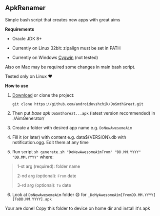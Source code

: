 ## ApkRenamer

Simple bash script that creates new apps with great aims

**Requirements**

* Oracle JDK 8+

* Currently on Linux 32bit: zipalign must be set in PATH

* Currently on Windows [Cygwin](https://www.cygwin.com/) (not tested)

Also on Mac may be required some changes in main bash script.

Tested only on Linux :heart:

**How to use**

 1. [Download][1] or clone the project:

    `git clone https://github.com/androidovshchik/DoSmthGreat.git`

 2. Then put *base apk* `DoSmthGreat...apk` (latest version recommended) in ./AimGenerator/

 3. Create a folder with desired app name e.g. `DoNewAwesomeAim`

 4. Fill it (or later) with content e.g. data${VERSION}.db with notification.ogg. Edit them at any time

 5. Run script `sh generate.sh "DoNewAwesomeAimFrom" "DD.MM.YYYY" "DD.MM.YYYY"` where:

> 1-st arg (required): folder name
>
> 2-nd arg (optional): `From` date
>
> 3-rd arg (optional): `To` date

 6. Look at `DoNewAwesomeAim` folder :smile: for `_DoMyAwesomeAim[FromDD.MM.YYYY][ToDD.MM.YYYY].apk`

 Your are done! Copy this folder to device on home dir and install it's apk

[1]: https://github.com/androidovshchik/DoSmthGreat/archive/master.zip
